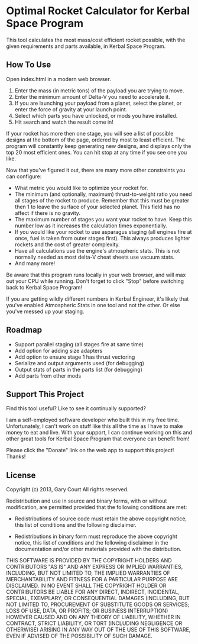 # Optimal Rocket Calculator for Kerbal Space Program

This tool calculates the most mass/cost efficient rocket possible, with the given requirements and parts available, in Kerbal Space Program.

## How To Use

Open index.html in a modern web browser.

1. Enter the mass (in metric tons) of the payload you are trying to move.
2. Enter the minimum amount of Delta-V you need to accelerate it.
3. If you are launching your payload from a planet, select the planet, or enter the force of gravity at your launch point.
4. Select which parts you have unlocked, or mods you have installed.
5. Hit search and watch the result come in!

If your rocket has more then one stage, you will see a list of possible designs at the bottom of the page, ordered by most to least efficient.
The program will constantly keep generating new designs, and displays only the top 20 most efficient ones. You can hit stop at any time if you see one you like.

Now that you've figured it out, there are many more other constraints you can configure:

* What metric you would like to optimize your rocket for.
* The minimum (and optionally, maximum) thrust-to-weight ratio you need all stages of the rocket to produce. 
  Remember that this must be greater then 1 to leave the surface of your selected planet. This field has no affect if there is no gravity.
* The maximum number of stages you want your rocket to have.
  Keep this number low as it increases the calculation times exponentially.
* If you would like your rocket to use asparagus staging (all engines fire at once, fuel is taken from outer stages first). This always produces lighter rockets and the cost of greater complexity.
* Have all calculations use the engine's atmospheric stats. This is not normally needed as most delta-V cheat sheets use vacuum stats.
* And many more!

Be aware that this program runs locally in your web browser, and will max out your CPU while running. Don't forget to click "Stop" before switching back to Kerbal Space Program!

If you are getting wildly different numbers in Kerbal Engineer, it's likely that you've enabled Atmospheric Stats in one tool and not the other. Or else you've messed up your staging.

## Roadmap

* Support parallel staging (all stages fire at same time)
* Add option for adding size adapters
* Add option to ensure stage 1 has thrust vectoring
* Serialize and output arguments used (for debugging)
* Output stats of parts in the parts list (for debugging)
* Add parts from other mods

## Support This Project

Find this tool useful? Like to see it continually supported?

I am a self-employed software developer who built this in my free time. 
Unfortunately, I can't work on stuff like this all the time as I have to make money to eat and live. 
With your support, I can continue working on this and other great tools for Kerbal Space Program that everyone can benefit from!

Please click the "Donate" link on the web app to support this project! Thanks!

## License

Copyright (c) 2013, Gary Court
All rights reserved.

Redistribution and use in source and binary forms, with or without
modification, are permitted provided that the following conditions are met:

* Redistributions of source code must retain the above copyright notice, this
  list of conditions and the following disclaimer.

* Redistributions in binary form must reproduce the above copyright notice,
  this list of conditions and the following disclaimer in the documentation
  and/or other materials provided with the distribution.

THIS SOFTWARE IS PROVIDED BY THE COPYRIGHT HOLDERS AND CONTRIBUTORS "AS IS"
AND ANY EXPRESS OR IMPLIED WARRANTIES, INCLUDING, BUT NOT LIMITED TO, THE
IMPLIED WARRANTIES OF MERCHANTABILITY AND FITNESS FOR A PARTICULAR PURPOSE ARE
DISCLAIMED. IN NO EVENT SHALL THE COPYRIGHT HOLDER OR CONTRIBUTORS BE LIABLE
FOR ANY DIRECT, INDIRECT, INCIDENTAL, SPECIAL, EXEMPLARY, OR CONSEQUENTIAL
DAMAGES (INCLUDING, BUT NOT LIMITED TO, PROCUREMENT OF SUBSTITUTE GOODS OR
SERVICES; LOSS OF USE, DATA, OR PROFITS; OR BUSINESS INTERRUPTION) HOWEVER
CAUSED AND ON ANY THEORY OF LIABILITY, WHETHER IN CONTRACT, STRICT LIABILITY,
OR TORT (INCLUDING NEGLIGENCE OR OTHERWISE) ARISING IN ANY WAY OUT OF THE USE
OF THIS SOFTWARE, EVEN IF ADVISED OF THE POSSIBILITY OF SUCH DAMAGE.